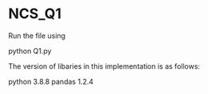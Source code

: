 # NCS_Q1
Run the file using 

python Q1.py


The version of libaries in this implementation is as follows:

python 3.8.8
pandas 1.2.4
